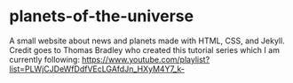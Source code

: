 # planets-of-the-universe
A small website about news and planets made with HTML, CSS, and Jekyll.  
Credit goes to Thomas Bradley who created this tutorial series which I am currently following: https://www.youtube.com/playlist?list=PLWjCJDeWfDdfVEcLGAfdJn_HXyM4Y7_k-

